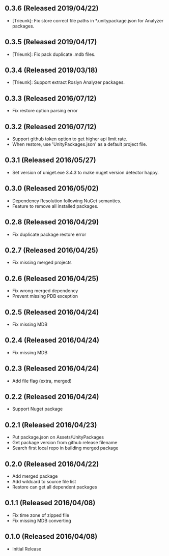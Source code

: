 ## 0.3.6 (Released 2019/04/22)

* [Trieunk]: Fix store correct file paths in *.unitypackage.json for Analyzer packages.

## 0.3.5 (Released 2019/04/17)

* [Trieunk]: Fix pack duplicate .mdb files.

## 0.3.4 (Released 2019/03/18)

* [Trieunk]: Support extract Roslyn Analyzer packages.

## 0.3.3 (Released 2016/07/12)

* Fix restore option parsing error

## 0.3.2 (Released 2016/07/12)

* Support github token option to get higher api limit rate.
* When restore, use 'UnityPackages.json' as a default project file.

## 0.3.1 (Released 2016/05/27)

* Set version of uniget.exe 3.4.3 to make nuget version detector happy.
 
## 0.3.0 (Released 2016/05/02)

* Dependency Resolution following NuGet semantics. 
* Feature to remove all installed packages.

## 0.2.8 (Released 2016/04/29)

* Fix duplicate package restore error

## 0.2.7 (Released 2016/04/25)

* Fix missing merged projects

## 0.2.6 (Released 2016/04/25)

* Fix wrong merged dependency
* Prevent missing PDB exception

## 0.2.5 (Released 2016/04/24)

* Fix missing MDB

## 0.2.4 (Released 2016/04/24)

* Fix missing MDB

## 0.2.3 (Released 2016/04/24)

* Add file flag (extra, merged)

## 0.2.2 (Released 2016/04/24)

* Support Nuget package

## 0.2.1 (Released 2016/04/23)

* Put package.json on Assets/UnityPackages
* Get package version from github release filename
* Search first local repo in building merged package

## 0.2.0 (Released 2016/04/22)

* Add merged package
* Add wildcard to source file list
* Restore can get all dependent packages

## 0.1.1 (Released 2016/04/08)

* Fix time zone of zipped file
* Fix missing MDB converting

## 0.1.0 (Released 2016/04/08)

* Initial Release
